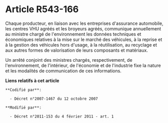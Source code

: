 # Article R543-166

Chaque producteur, en liaison avec les entreprises d'assurance automobile, les centres VHU agréés et les broyeurs agréés,
communique annuellement au ministre chargé de l'environnement les données techniques et économiques relatives à la mise sur
le marché des véhicules, à la reprise et à la gestion des véhicules hors d'usage, à la réutilisation, au recyclage et aux
autres formes de valorisation de leurs composants et matériaux.

Un arrêté conjoint des ministres chargés, respectivement, de l'environnement, de l'intérieur, de l'économie et de l'industrie
fixe la nature et les modalités de communication de ces informations.

**Liens relatifs à cet article**

	**Codifié par**:

	  - Décret n°2007-1467 du 12 octobre 2007

	**Modifié par**:

	  - Décret n°2011-153 du 4 février 2011 - art. 1

